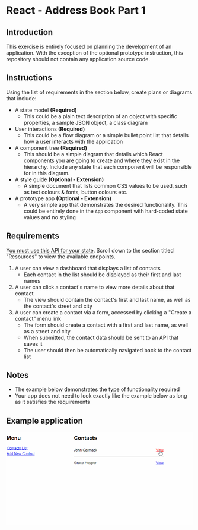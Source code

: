 # React - Address Book Part 1

## Introduction

This exercise is entirely focused on planning the development of an application. With the exception of the optional prototype instruction, this repository should not contain any application source code.

## Instructions

Using the list of requirements in the section below, create plans or diagrams that include:

- A state model **(Required)**
    - This could be a plain text description of an object with specific properties, a sample JSON object, a class diagram
- User interactions **(Required)**
    - This could be a flow diagram or a simple bullet point list that details how a user interacts with the application
- A component tree **(Required)**
    - This should be a simple diagram that details which React components you are going to create and where they exist in the hierarchy. Include any state that each component will be responsible for in this diagram.
- A style guide **(Optional - Extension)**
    - A simple document that lists common CSS values to be used, such as text colours & fonts, button colours etc.
- A prototype app **(Optional - Extension)**
    - A very simple app that demonstrates the desired functionality. This could be entirely done in the `App` component with hard-coded state values and no styling

## Requirements

[You must use this API for your state](https://jsonplaceholder.typicode.com/). Scroll down to the section titled "Resources" to view the available endpoints.

1. A user can view a dashboard that displays a list of contacts
    - Each contact in the list should be displayed as their first and last names
2. A user can click a contact's name to view more details about that contact
    - The view should contain the contact's first and last name, as well as the contact's street and city
3. A user can create a contact via a form, accessed by clicking a "Create a contact" menu link
    - The form should create a contact with a first and last name, as well as a street and city
    - When submitted, the contact data should be sent to an API that saves it
    - The user should then be automatically navigated back to the contact list

## Notes

- The example below demonstrates the type of functionality required
- Your app does not need to look exactly like the example below as long as it satisfies the requirements

## Example application
![](./_assets/address-book.gif)

